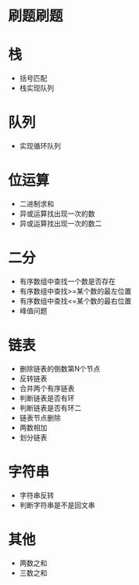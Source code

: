 # 刷题刷题

# 栈
- 括号匹配
- 栈实现队列

# 队列
- 实现循环队列

# 位运算
- 二进制求和
- 异或运算找出现一次的数
- 异或运算找出现一次的数二

# 二分
- 有序数组中查找一个数是否存在
- 有序数组中查找>=某个数的最左位置
- 有序数组中查找<=某个数的最右位置
- 峰值问题


# 链表
- 删除链表的倒数第N个节点
- 反转链表
- 合并两个有序链表
- 判断链表是否有环
- 判断链表是否有环二
- 链表节点删除
- 两数相加
- 划分链表

# 字符串
- 字符串反转
- 判断字符串是不是回文串


# 其他
- 两数之和
- 三数之和




